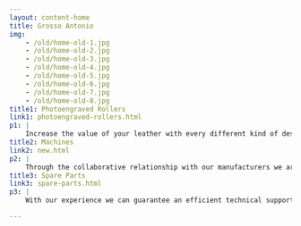 ```yaml
---
layout: content-home
title: Grosso Antonio
img:
    - /old/home-old-1.jpg
    - /old/home-old-2.jpg
    - /old/home-old-3.jpg
    - /old/home-old-4.jpg
    - /old/home-old-5.jpg
    - /old/home-old-6.jpg
    - /old/home-old-7.jpg
    - /old/home-old-8.jpg
title1: Photoengraved Rollers
link1: photoengraved-rollers.html
p1: |
    Increase the value of your leather with every different kind of design and possibility of customization and EXCLUSIVITY.
title2: Machines
link2: new.html
p2: |
    Through the collaborative relationship with our manufacturers we are constantly evolving and always looking for new technologies to meet every need and request of the customer, thanks to the latest machinery we can ensure an easier and better result on the leather.
title3: Spare Parts
link3: spare-parts.html
p3: |
    With our experience we can guarantee an efficient technical support service, being able to supply spare parts and accessories of all kinds.

---
```

